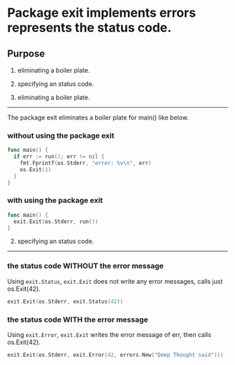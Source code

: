 Package exit implements errors represents the status code.
======================================================================

Purpose
----------------------------------------------------------------------

1. eliminating a boiler plate.
2. specifying an status code.


1. eliminating a boiler plate.
----------------------------------------------------------------------

The package exit eliminates a boiler plate for main() like below.

### without using the package exit

``` go
func main() {
  if err := run(); err != nil {
    fmt.Fprintf(os.Stderr, "error: %v\n", err)
    os.Exit(1)
  }
}
```

### with using the package exit

``` go
func main() {
  exit.Exit(os.Stderr, run())
}
```

2. specifying an status code.
----------------------------------------------------------------------

### the status code WITHOUT the error message

Using `exit.Status`, `exit.Exit` does not write any error messages, calls just os.Exit(42).

``` go
exit.Exit(os.Stderr, exit.Status(42))
```

### the status code WITH the error message

Using `exit.Error`, `exit.Exit` writes the error message of err, then calls os.Exit(42).

``` go
exit.Exit(os.Stderr, exit.Error(42, errors.New("Deep Thought said")))
```
